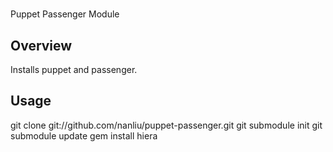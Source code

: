 #
Puppet Passenger Module

## Overview

Installs puppet and passenger.

## Usage

git clone git://github.com/nanliu/puppet-passenger.git
git submodule init
git submodule update
gem install hiera

